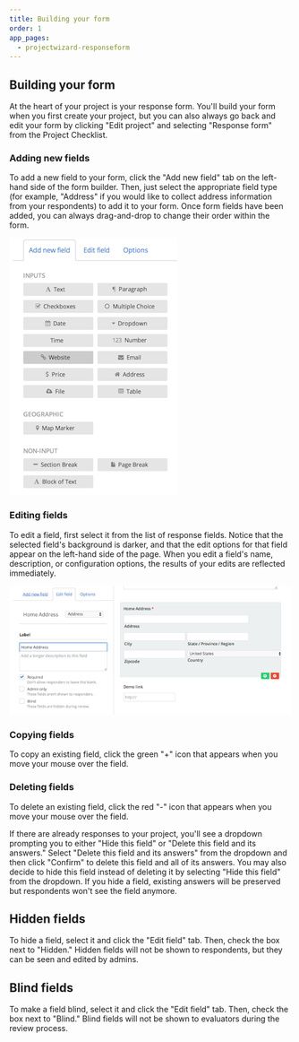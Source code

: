 ```yaml
---
title: Building your form
order: 1
app_pages:
  - projectwizard-responseform
---
```


## Building your form

At the heart of your project is your response form. You'll build your form when you first create your project, but you can also always go back and edit your form by clicking "Edit project" and selecting "Response form" from the Project Checklist.

### Adding new fields

To add a new field to your form, click the "Add new field" tab on the left-hand side of the form builder. Then, just select the appropriate field type (for example, "Address" if you would like to collect address information from your respondents) to add it to your form. Once form fields have been added, you can always drag-and-drop to change their order within the form.

![add field](../images/add_field.png)

### Editing fields

To edit a field, first select it from the list of response fields. Notice that the selected field's background is darker, and that the edit options for that field appear on the left-hand side of the page. When you edit a field's name, description, or configuration options, the results of your edits are reflected immediately.

![edit field](../images/edit_field.png)

### Copying fields

To copy an existing field, click the green "+" icon that appears when you move your mouse over the field.

### Deleting fields

To delete an existing field, click the red "-" icon that appears when you move your mouse over the field.

If there are already responses to your project, you'll see a dropdown prompting you to either "Hide this field" or "Delete this field and its answers." Select "Delete this field and its answers" from the dropdown and then click "Confirm" to delete this field and all of its answers. You may also decide to hide this field instead of deleting it by selecting "Hide this field" from the dropdown. If you hide a field, existing answers will be preserved but respondents won't see the field anymore.

## Hidden fields

To hide a field, select it and click the "Edit field" tab. Then, check the box next to "Hidden." Hidden fields will not be shown to respondents, but they can be seen and edited by admins.

## Blind fields

To make a field blind, select it and click the "Edit field" tab. Then, check the box next to "Blind." Blind fields will not be shown to evaluators during the review process.
